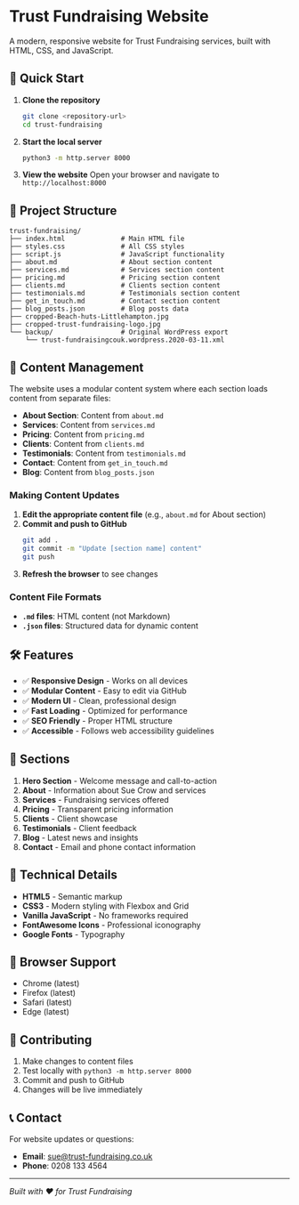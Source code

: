 # Trust Fundraising Website

A modern, responsive website for Trust Fundraising services, built with HTML, CSS, and JavaScript.

## 🚀 Quick Start

1. **Clone the repository**
   ```bash
   git clone <repository-url>
   cd trust-fundraising
   ```

2. **Start the local server**
   ```bash
   python3 -m http.server 8000
   ```

3. **View the website**
   Open your browser and navigate to `http://localhost:8000`

## 📁 Project Structure

```
trust-fundraising/
├── index.html              # Main HTML file
├── styles.css              # All CSS styles
├── script.js               # JavaScript functionality
├── about.md                # About section content
├── services.md             # Services section content
├── pricing.md              # Pricing section content
├── clients.md              # Clients section content
├── testimonials.md         # Testimonials section content
├── get_in_touch.md         # Contact section content
├── blog_posts.json         # Blog posts data
├── cropped-Beach-huts-Littlehampton.jpg
├── cropped-trust-fundraising-logo.jpg
└── backup/                 # Original WordPress export
    └── trust-fundraisingcouk.wordpress.2020-03-11.xml
```

## 🎨 Content Management

The website uses a modular content system where each section loads content from separate files:

- **About Section**: Content from `about.md`
- **Services**: Content from `services.md`
- **Pricing**: Content from `pricing.md`
- **Clients**: Content from `clients.md`
- **Testimonials**: Content from `testimonials.md`
- **Contact**: Content from `get_in_touch.md`
- **Blog**: Content from `blog_posts.json`

### Making Content Updates

1. **Edit the appropriate content file** (e.g., `about.md` for About section)
2. **Commit and push to GitHub**
   ```bash
   git add .
   git commit -m "Update [section name] content"
   git push
   ```
3. **Refresh the browser** to see changes

### Content File Formats

- **`.md` files**: HTML content (not Markdown)
- **`.json` files**: Structured data for dynamic content

## 🛠️ Features

- ✅ **Responsive Design** - Works on all devices
- ✅ **Modular Content** - Easy to edit via GitHub
- ✅ **Modern UI** - Clean, professional design
- ✅ **Fast Loading** - Optimized for performance
- ✅ **SEO Friendly** - Proper HTML structure
- ✅ **Accessible** - Follows web accessibility guidelines

## 🎯 Sections

1. **Hero Section** - Welcome message and call-to-action
2. **About** - Information about Sue Crow and services
3. **Services** - Fundraising services offered
4. **Pricing** - Transparent pricing information
5. **Clients** - Client showcase
6. **Testimonials** - Client feedback
7. **Blog** - Latest news and insights
8. **Contact** - Email and phone contact information

## 🔧 Technical Details

- **HTML5** - Semantic markup
- **CSS3** - Modern styling with Flexbox and Grid
- **Vanilla JavaScript** - No frameworks required
- **FontAwesome Icons** - Professional iconography
- **Google Fonts** - Typography

## 📱 Browser Support

- Chrome (latest)
- Firefox (latest)
- Safari (latest)
- Edge (latest)

## 🤝 Contributing

1. Make changes to content files
2. Test locally with `python3 -m http.server 8000`
3. Commit and push to GitHub
4. Changes will be live immediately

## 📞 Contact

For website updates or questions:
- **Email**: sue@trust-fundraising.co.uk
- **Phone**: 0208 133 4564

---

*Built with ❤️ for Trust Fundraising*
